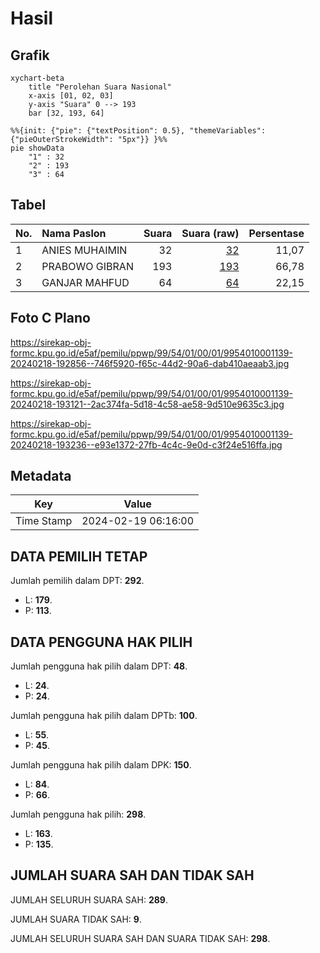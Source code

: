 # Hasil

## Grafik

```mermaid
xychart-beta
    title "Perolehan Suara Nasional"
    x-axis [01, 02, 03]
    y-axis "Suara" 0 --> 193
    bar [32, 193, 64]
```

```mermaid
%%{init: {"pie": {"textPosition": 0.5}, "themeVariables": {"pieOuterStrokeWidth": "5px"}} }%%
pie showData
    "1" : 32
    "2" : 193
    "3" : 64
```

## Tabel

| No. | Nama Paslon    | Suara | Suara (raw) | Persentase |
|:--- |:-------------- | -----:| -----------:| ----------:|
| 1   | ANIES MUHAIMIN | 32    | [32][p-1]   | 11,07      |
| 2   | PRABOWO GIBRAN | 193   | [193][p-2]  | 66,78      |
| 3   | GANJAR MAHFUD  | 64    | [64][p-3]   | 22,15      |


[p-1]: https://github.com/gigit-pemilu/pemilu-2024/blob/main/pilpres/hitung-suara/sub/99-luar-negeri/sub/54-johor-bahru-malaysia/sub/01-johor-bahru-malaysia/sub/0001-johor-bahru-malaysia/sub/139-ksk-129/sub/paslon-1.txt
[p-2]: https://github.com/gigit-pemilu/pemilu-2024/blob/main/pilpres/hitung-suara/sub/99-luar-negeri/sub/54-johor-bahru-malaysia/sub/01-johor-bahru-malaysia/sub/0001-johor-bahru-malaysia/sub/139-ksk-129/sub/paslon-2.txt
[p-3]: https://github.com/gigit-pemilu/pemilu-2024/blob/main/pilpres/hitung-suara/sub/99-luar-negeri/sub/54-johor-bahru-malaysia/sub/01-johor-bahru-malaysia/sub/0001-johor-bahru-malaysia/sub/139-ksk-129/sub/paslon-3.txt

## Foto C Plano

https://sirekap-obj-formc.kpu.go.id/e5af/pemilu/ppwp/99/54/01/00/01/9954010001139-20240218-192856--746f5920-f65c-44d2-90a6-dab410aeaab3.jpg

https://sirekap-obj-formc.kpu.go.id/e5af/pemilu/ppwp/99/54/01/00/01/9954010001139-20240218-193121--2ac374fa-5d18-4c58-ae58-9d510e9635c3.jpg

https://sirekap-obj-formc.kpu.go.id/e5af/pemilu/ppwp/99/54/01/00/01/9954010001139-20240218-193236--e93e1372-27fb-4c4c-9e0d-c3f24e516ffa.jpg


## Metadata

| Key        | Value               |
| ---------- | ------------------- |
| Time Stamp | 2024-02-19 06:16:00 |


## DATA PEMILIH TETAP

Jumlah pemilih dalam DPT: **292**.
 * L: **179**.
 * P: **113**.

## DATA PENGGUNA HAK PILIH

Jumlah pengguna hak pilih dalam DPT: **48**.
 * L: **24**.
 * P: **24**.

Jumlah pengguna hak pilih dalam DPTb: **100**.
 * L: **55**.
 * P: **45**.

Jumlah pengguna hak pilih dalam DPK: **150**.
 * L: **84**.
 * P: **66**.

Jumlah pengguna hak pilih: **298**.
 * L: **163**.
 * P: **135**.

## JUMLAH SUARA SAH DAN TIDAK SAH

JUMLAH SELURUH SUARA SAH: **289**.

JUMLAH SUARA TIDAK SAH: **9**.

JUMLAH SELURUH SUARA SAH DAN SUARA TIDAK SAH: **298**.


